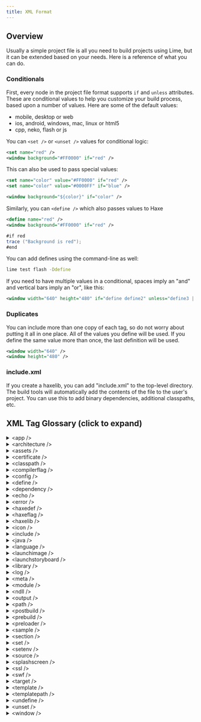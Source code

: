 ```yaml
---
title: XML Format
---
```


## Overview

Usually a simple project file is all you need to build projects using Lime, but it can be extended based on your needs. Here is a reference of what you can do.

### Conditionals

First, every node in the project file format supports `if` and `unless` attributes. These are conditional values to help you customize your build process, based upon a number of values. Here are some of the default values:

 * mobile, desktop or web
 * ios, android, windows, mac, linux or html5
 * cpp, neko, flash or js

You can `<set />` or `<unset />` values for conditional logic:

```xml
<set name="red" />
<window background="#FF0000" if="red" />
```

This can also be used to pass special values:

```xml
<set name="color" value="#FF0000" if="red" />
<set name="color" value="#0000FF" if="blue" />

<window background="${color}" if="color" />
```

Similarly, you can `<define />` which also passes values to Haxe

```xml
<define name="red" />
<window background="#FF0000" if="red" />
```

```java
#if red
trace ("Background is red");
#end
```

You can add defines using the command-line as well:

```bash
lime test flash -Ddefine
```

If you need to have multiple values in a conditional, spaces imply an "and" and vertical bars imply an "or", like this:

```xml
<window width="640" height="480" if="define define2" unless="define3 || define4" />
```

### Duplicates

You can include more than one copy of each tag, so do not worry about putting it all in one place. All of the values you define will be used. If you define the same value more than once, the last definition will be used.

```xml
<window width="640" />
<window height="480" />
```

### include.xml

If you create a haxelib, you can add "include.xml" to the top-level directory. The build tools will automatically add the contents of the file to the user's project. You can use this to add binary dependencies, additional classpaths, etc.

## XML Tag Glossary (click to expand)
<details>
<summary>&lt;app /&gt;</summary>

The `<app />` tag sets values important to building your project, including the entry point (main class), the output file directory, or if you want to customize the executable filename or define a custom preloader for a web platform:

```xml
<app main="com.example.MyApplication" file="MyApplication" path="Export" preloader="CustomPreloader" />
<app swf-version="11" />
```
</details>

<details>
<summary>&lt;architecture /&gt;</summary>

Use `<architecture />` tags to set or exclude Android-specific architectures. These can be `ARMv7`, `ARMv6`, `ARMv5` and `X86`.

By default the only architecture built will be `ARMv7`.

For example, if you want to enable `ARMv6` and disable `ARMv7` you would set the `<architecture />` tag to:

```xml
<architecture name="armv6" exclude="armv7" if="android" />
```

</details>

<details>
<summary>&lt;assets /&gt;</summary>

Use asset nodes to add resources to your project, available using `lime.Assets`.

The path attribute can point to either a file or a directory. These files will be copied (or embedded) in your final project, and can be accessed using the `lime.Assets` class.

For example, if you include the following node in your project file:

```xml
<assets path="images/MyImage.jpg" />
```

You can access it in your application like this:

```java
var bitmapData = Assets.getBitmapData ("images/MyImage.png");
```

The target path will mirror the source path by default, but you also can include a rename attribute, if you wish to use a different target path. The `lime.Assets` class will use the *target* path by default, so using the rename attribute will alter the names you use to reference your files.

If you would prefer to set the ID for your asset file yourself, use an "id" attribute. This only applies to asset nodes which point to a file, not a directory path.

When pointing to a directory, you can use the include or exclude attributes to specify patterns for including files automatically. Wildcards are supported. To include all the files under the directory, for example, use an include value of "*". You can separate multiple patterns using "|" characters.

You can nest assets nodes inside of each other. If you specify a directory in the top assets node, its path will be appended to the paths you specify in subsequent nodes.

The type for each file will be determined automatically, based on each file extension, but you can use the type attribute to set it for the file or directory yourself. If you are nesting a node inside of another assets node, you can also use the name of the type as the name of your node.

These are the current types:

 * binary
 * font
 * image
 * music
 * sound
 * template
 * text

Some targets can only support playing one music file at a time. You should use "music" for files which are designed to play as background music, and "sound" for all other audio. "binary" and "text" are generic types which are available as a ByteArray or String in your application. Most targets can use them interchangeably.

If an asset is specified as "template", it will not be copied/embedded as an ordinary asset, but instead will be copied to the root directory of your project, so you can replace any of the template HX, HXML or platform-specific files for the target.

```xml
<assets path="assets" include="*" />
<assets path="../../assets" rename="assets" include="*" />
<assets path="assets/images" rename="images" include="*.jpg|*.png" exclude="example.jpg" />
<assets path="assets">
<assets path="images" include="*" type="image" />
<assets path="assets">
	<sound path="sound/MySound.wav" id="MySound" />
	<music path="sound/BackgroundMusic.ogg" />
</assets>
```


</details>

<details>
<summary>&lt;certificate /&gt;</summary>

Use `<certificate />` tags to add a keystore for release signing on certain platforms.

If you do not include the password attribute, you will be prompted for your certificate password at the command-line.

For Android, the alias will be set to the file name of your certificate by default, without the extension. If the alias name is different, you can use the alias attribute.

If you have set the password attribute, the alias_password attribute will default to the same value. Otherwise you can add an alias-password attribute to specify a different value.

```xml
<certificate path="to/certificate.crt" password="1234" alias="my-alias" alias-password="4321" />
```

iOS does not use a certificate `path` and `password`, but instead uses a `team-id` attribute matching the ID provided in the Apple Developer portal for your team:

```xml
<certificate team-id="SK12FH34" />
```

</details>

<details>
<summary>&lt;classpath /&gt;</summary>
Same as “source”.
</details>

<details>
<summary>&lt;compilerflag /&gt;</summary>
Same as "haxeflag".
</details>

<details>
<summary>&lt;config /&gt;</summary>
Use `<config />` tags to set platform-specific values. These targets are currently supported:
- air
- android
- blackberry
- console-pc
- firefox
- flash
- html5
- ios
- linux
- mac
- ps3
- ps4
- tizen
- vita
- windows
- webos
- wiiu
- xbox1
- emscripten
- tvos

**One must append a suffix to the tag depending on the platform. **

For example, use `<config:android />` tags to set Android-specific values:

```xml
<config:android install-location="preferExternal" />
<config:android permission="com.android.vending.BILLING" />
<config:android target-sdk-version="16" />
```

Use `<config:ios />` tags to set iOS-specific values when compiling. The `deployment` attribute can set the minimum iOS version you wish to target. The `prerendered-icon` attribute can help control the style of your icon.

```xml
<config:ios deployment="5.1" />
<config:ios prerendered-icon="false" />
```

</details>

<details>
<summary>&lt;define /&gt;</summary>

Similar to `<set />` tag, use `<define />` to also pass values to Haxe. See the “Conditionals” section above.

```xml
<dependency name="GameKit.framework" if="ios" />
```

</details>

<details>
<summary>&lt;dependency /&gt;</summary>

Use `<dependency />` tags to specify native frameworks or references that are required to compile your project, as well as additional libraries you need copied.

```xml
<dependency name="GameKit.framework" if="ios" />
```

</details>

<details>
<summary>&lt;echo /&gt;</summary>
More to come.
</details>

<details>
<summary>&lt;error /&gt;</summary>
More to come.
</details>

<details>
<summary>&lt;haxedef /&gt;</summary>

Use `<haxedef />` tags to add Haxe defines (similar to using a `<haxeflag />` with "-D"):

```xml
<haxedef name="define" />
```

</details>

<details>
<summary>&lt;haxeflag /&gt;</summary>

Use `<haxeflag />` tags to add additional arguments in the Haxe compile process:

```xml
<haxeflag name="-dce" value="std" />
```

</details>

<details>
<summary>&lt;haxelib /&gt;</summary>

Use `<haxelib />` tags to include Haxe libraries:

```xml
<haxelib name="actuate" />
```

You can also specify a version, if you prefer:

```xml
<haxelib name="actuate" version="1.0.0" />
```

</details>

<details>
<summary>&lt;icon /&gt;</summary>

Use `<icon />` nodes to add icon files to your project. When the command-line tools request icons for a target platform, it will either use an exact size match you have provided, or it will attempt to find the closest match possible and resize. If you include an SVG vector icon, it should prefer this file over resizing bitmap files.

```xml
<icon path="icon.png" size="64" />
<icon path="icon.png" width="96" height="96" />
<icon path="icon.svg" />
```

</details>

<details>
<summary>&lt;include /&gt;</summary>

Use `<include />` tags to add the tags found in another project file, or to find an "include.xml" file in the target directory:

```xml
<include path="to/another/project.xml" />
<include path="to/shared/library" />
```

</details>

<details>
<summary>&lt;java /&gt;</summary>

Use `<java />` tags to add Java classes to the project when targeting Android:

```xml
<java path="to/classes" />
```

</details>

<details>
<summary>&lt;language /&gt;</summary>
More to come.
</details>

<details>
<summary>&lt;launchimage /&gt;</summary>
More to come.
</details>

<details>
<summary>&lt;launchstoryboard /&gt;</summary>
More to come.
</details>

<details>
<summary>&lt;library /&gt;</summary>

All assets go into the “default” library, but by adding `<library>` tags it is possible to modify the default library and also define additional libraries and load/unload them as needed.

To disable preloading on the default library:

`<library name="default" preload="false" />`

To load assets at runtime,:

```haxe
Assets.loadLibrary ("default").onComplete (function (library) {

    var bitmapData = Assets.getBitmapData ("default:image.png");
    // or
    var bitmapData = Assets.getBitmapData ("image.png");
    // "default:" prefix is implied, if no library prefix is included
});
```

**Using Additional Asset Libraries**

You can easily add assets to libraries other than the “default” library. These are not preloaded by default, unless you add: `<library name="myOtherLibrary" preload="true" />`

Then to have certain assets allocated to the above library:
`<assets path="assets/other" library="myOtherLibrary" />`

Be sure to specify the correct library when retrieving the assets in your code. See the above example for using the library prefix.

You can also use `Assets.unloadLibrary` when you are doing using those resources.

</details>

<details>
<summary>&lt;log /&gt;</summary>
More to come.
</details>

<details>
<summary>&lt;meta /&gt;</summary>

Use `<meta />` tags to add information about your application, which usually will not affect how the application runs, but how it is identified to the target operating system or on an application store:

```xml
<meta title="My Application" package="com.example.myapplication" version="1.0.0" company="My Company" />
```
</details>

<details>
<summary>&lt;module /&gt;</summary>
More to come.
</details>

<details>
<summary>&lt;ndll /&gt;</summary>

You can use `<ndll />` tags to include native libraries. These are usually located under an "ndll" directory, with additional directories based upon the target platform. Usually an `<ndll />` tag will be included as a part of an extension, and is rare to be used directly:

```xml
<ndll name="std" haxelib="hxcpp" />
```

</details>

<details>
<summary>&lt;output /&gt;</summary>
More to come.
</details>

<details>
<summary>&lt;path /&gt;</summary>

Use `<path />` tags to add directories to your system's PATH environment variable.

```xml
<path value="path/to/add/to/system/PATH" />
```

</details>

<details>
<summary>&lt;postbuild /&gt;</summary>
More to come.
</details>

<details>
<summary>&lt;prebuild /&gt;</summary>
More to come.
</details>

<details>
<summary>&lt;preloader /&gt;</summary>
More to come.
</details>

<details>
<summary>&lt;sample /&gt;</summary>
More to come.
</details>

<details>
<summary>&lt;section /&gt;</summary>

The `<section />` tag is used to group other tags together. This is usually most valuable when combined with "if" and/or "unless" logic:

```xml
<section if="html5">
	<source path="extra/src/html5" />
</section>
```
</details>

<details>
<summary>&lt;set /&gt;</summary>

Use `<set />` tags to set variables for conditional logic. See the “Conditionals” section above.

```xml
<set name="red" />
```

</details>

<details>
<summary>&lt;setenv /&gt;</summary>

Use `<setenv />` tags to set environment variables:

```xml
<setenv name="GLOBAL_DEFINE" />
```

</details>

<details>
<summary>&lt;source /&gt;</summary>

Use `<source />` tags to add Haxe class paths:

```xml
<source path="Source" />
```

If you are using `@:file`, `@:bitmap`, `@:sound` or `@:file` tags in your project, be sure that the asset files are available within your Haxe source paths.

</details>

<details>
<summary>&lt;splashscreen /&gt;</summary>
Same as “launchimage”.
</details>

<details>
<summary>&lt;ssl /&gt;</summary>
More to come.
</details>

<details>
<summary>&lt;swf /&gt;</summary>
More to come.
</details>

<details>
<summary>&lt;target /&gt;</summary>
More to come.
</details>

<details>
<summary>&lt;template /&gt;</summary>

Use `<template />` tags to add paths which can override the templates used by the command-line tools.

You can add a full template path like this:

```xml
<template path="templates" />
```

Otherwise, you can override a single file like this:

```xml
<template path="Assets/index.html" rename="index.php" />
```
</details>

<details>
<summary>&lt;templatepath /&gt;</summary>
More to come.
</details>

<details>
<summary>&lt;undefine /&gt;</summary>
More to come.
</details>

<details>
<summary>&lt;unset /&gt;</summary>
More to come.
</details>

<details>
<summary>&lt;window /&gt;</summary>

You can use `<window />` tags to control how an application will be initialized. This includes the screen resolution and background color, as well as other options, such as whether hardware should be allowed or display mode flags.

By default, mobile platforms use a window width and height of 0, which is a special value that uses the resolution of the current display. This is available on desktop platforms, but usually it is recommended to enable the `fullscreen` flag instead, and to set the `width` and `height` values to a good windowed resolution. There is a special `fps="0"` value for HTML5, which is default, which uses "requestAnimationFrame" instead of forcing a frame rate.

```xml
<window width="640" height="480" background="#FFFFFF" fps="30" />
<window hardware="true" allow-shaders="true" require-shaders="true" depth-buffer="false" stencil-buffer="false" />
<window fullscreen="false" resizable="true" borderless="false" vsync="false" />
<window orientation="portrait" />
```

The `orientation` value expects either "portrait" or "landscape" ... the default is "auto" which allows the operating system to decide which orientation to use.

</details>

